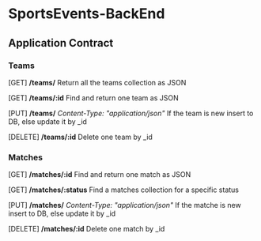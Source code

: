 # SportsEvents-BackEnd

## Application Contract


### Teams 

[GET]
**/teams/**
Return all the teams collection as JSON

[GET]
**/teams/:id**
Find and return one team as JSON

[PUT]
**/teams/**
*Content-Type: "application/json"*
If the team is new insert to DB, else update it by _id

[DELETE]
**/teams/:id**
Delete one team by _id


### Matches

[GET]
**/matches/:id**
Find and return one match as JSON

[GET]
**/matches/:status**
Find a matches collection for a specific status

[PUT]
**/matches/**
*Content-Type: "application/json"*
If the matche is new insert to DB, else update it by _id

[DELETE]
**/matches/:id**
Delete one match by _id


